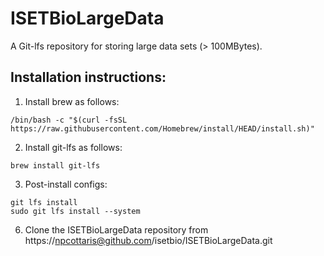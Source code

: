 # ISETBioLargeData

A Git-lfs repository for storing large data sets (> 100MBytes).

## Installation instructions:

1. Install brew as follows:
```
/bin/bash -c "$(curl -fsSL https://raw.githubusercontent.com/Homebrew/install/HEAD/install.sh)"
```

2. Install git-lfs as follows:
```
brew install git-lfs
```

3. Post-install configs:
```
git lfs install 
sudo git lfs install --system
```

6. Clone the ISETBioLargeData repository from https://npcottaris@github.com/isetbio/ISETBioLargeData.git


